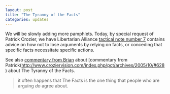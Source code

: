 ```yaml
---
layout: post
title: "The Tyranny of the Facts"
categories: updates
---
```

We will be slowly adding more pamphlets. Today, by special request of
Patrick Crozier, we have Libertarian Alliance
[tactical note number 7](/la/tacn007.html) contains advice on how not
to lose arguments by relying on facts, or conceding that specific facts
necessitate specific actions.

See also [commentary from Brian](http://www.brianmicklethwait.com/index.php/weblog/what_the_tyranny_of_the_facts_said/)
about [commentary from Patrick(http://www.croziervision.com/index.php/pct/archives/2005/10/#628) about The
Tyranny of the Facts.

> it often happens that The Facts is the one thing that people who are arguing *do* agree about.